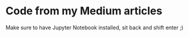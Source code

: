 # Code from my Medium articles
Make sure to have Jupyter Notebook installed, sit back and shift enter ;)

